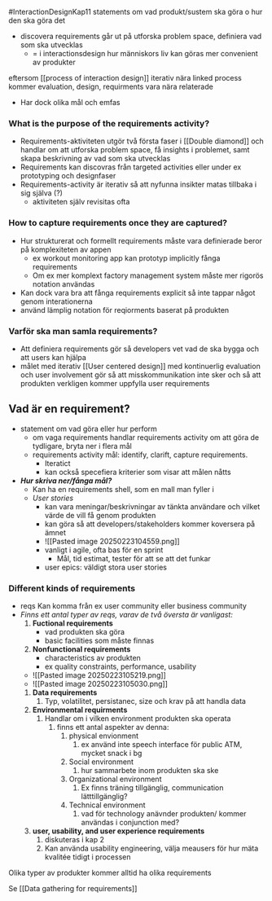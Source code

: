 #InteractionDesignKap11
statements om vad produkt/sustem ska göra o hur den ska göra det

- discovera requirements går ut på utforska problem space, definiera vad som ska utvecklas
	- = i interactionsdesign hur människors liv kan göras mer convenient av produkter 

eftersom [[process of interaction design]] iterativ nära linked process kommer evaluation, design, requirments vara nära relaterade
- Har dock olika mål och emfas

### What is the purpose of the requirements activity?
- Requirements-aktiviteten utgör två första faser i [[Double diamond]] och handlar om att utforska problem space, få insights i problemet, samt skapa beskrivning av vad som ska utvecklas
- Requirements kan discovras från targeted activities eller under ex prototyping och designfaser
- Requirements-activity är iterativ så att nyfunna insikter matas tillbaka i sig själva (?)
	- aktiviteten själv revisitas ofta

### How to capture requirements once they are captured?
- Hur strukturerat och formellt requirements måste vara definierade beror på komplexiteten av appen
	- ex workout monitoring app kan prototyp implicitly fånga requirements
	- Om ex mer komplext factory management system måste mer rigorös notation användas
- Kan dock vara bra att fånga requirements explicit så inte tappar något genom interationerna
- använd lämplig notation för reqiorments baserat på produkten

### Varför ska man samla requirements?
- Att definiera requirements gör så developers vet vad de ska bygga och att users kan hjälpa
- målet med iterativ [[User centered design]] med kontinuerlig evaluation och user involvement gör så att misskommunikation inte sker och så att produkten verkligen kommer uppfylla user requirements


## Vad är en requirement?
- statement om vad göra eller hur perform
	- om vaga requirements handlar requirements activity om att göra de tydligare, bryta ner i flera mål
	- requirements activity mål: identify, clarift, capture requirements.
		- Iteratict
		- kan också specefiera kriterier som visar att målen nåtts
- ***Hur skriva ner/fånga mål?***
	- Kan ha en requirements shell, som en mall man fyller i
	- *User stories*
		- kan vara meningar/beskrivningar av tänkta användare och vilket värde de vill få genom produkten
		- kan göra så att developers/stakeholders kommer koversera på ämnet
		- ![[Pasted image 20250223104559.png]]
		- vanligt i agile, ofta bas för en sprint
			- Mål, tid estimat, tester för att se att det funkar
		- user epics: väldigt stora user stories

### Different kinds of requirements
- reqs Kan komma från ex user community eller business community
- *Finns ett antal typer av reqs, varav de två översta är vanligast:*
	1. **Fuctional requirements**
		- vad produkten ska göra
		- basic facilities som måste finnas
	2. **Nonfunctional requirements**
		- characteristics av produkten
		- ex quality constraints, performance, usability
	- ![[Pasted image 20250223105219.png]]
	- ![[Pasted image 20250223105030.png]]
	1. **Data requirements**
		1. Typ, volatilitet, persistanec, size och krav på att handla data
	2. **Environmental requirments**
		1. Handlar om i vilken environment produkten ska operata
			1. finns ett antal aspekter av denna:
				1. physical envionment
					1. ex använd inte speech interface för public ATM, mycket snack i bg
				2. Social environment
					1. hur sammarbete inom produkten ska ske
				3. Organizational environment
					1. Ex finns träning tillgänglig, communication lätttillgänglig?
				4. Technical environment
					1. vad för technology anävnder produkten/ kommer användas i conjunction med?
	3. **user, usability, and user experience requirements**
		1. diskuteras i kap 2
		2. Kan använda usability engineering, välja meausers för hur mäta kvalitée tidigt i processen

Olika typer av produkter kommer alltid ha olika requirements

Se [[Data gathering for requirements]]